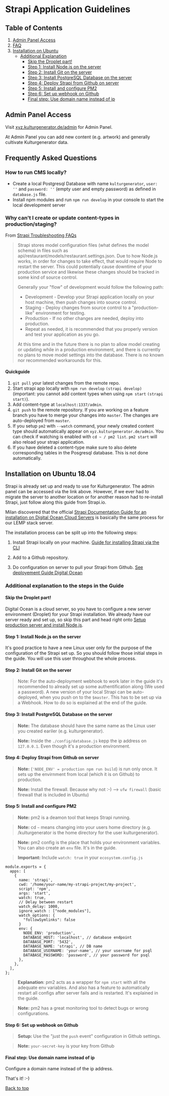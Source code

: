 # Strapi Application Guidelines <a id="top"></a>

## Table of Contents
1. [Admin Panel Access](#first)
2. [FAQ](#faq)
3. [Installation on Ubuntu](#second)
    * [Additional Explanation](#additional)
        * [Skip the Droplet part!](#droplet)
        * [Step 1: Install Node.js on the server](#nodejs)
        * [Step 2: Install Git on the server](#git)
        * [Step 3: Install PostgreSQL Database on the server](#postgresql)
        * [Step 4: Deploy Strapi from Github on server](#deploy)
        * [Step 5: Install and configure PM2 ](#pm2)
        * [Step 6: Set up webhook on Github](#webhook)
        * [Final step: Use domain name instead of ip](#domain)

## Admin Panel Access <a id="first"></a>
Visit [xyz.kulturgenerator.de/admin](https://xyz.kulturgenerator.de/admin) for Admin Panel.

At Admin Panel you can add new content (e.g. artwork) and generally cultivate Kulturgenerator data.

## Frequently Asked Questions <a id="faq"></a>

### How to run CMS locally?
- Create a local Postgresql Database with name `kulturgenerator`, `user: ''` and `password: ''` (empty user and empty password) as defined in `database.js` file.
- Install npm modules and run `npm run develop` in your console to start the local development server

### Why can't I create or update content-types in production/staging?

From [Strapi Troubleshooting FAQs](https://strapi.io/documentation/v3.x/getting-started/troubleshooting.html#why-can-t-i-create-or-update-content-types-in-production-staging)

> Strapi stores model configuration files (what defines the model schema) in files such as api/restaurant/models/restaurant.settings.json. Due to how Node.js works, in order for changes to take effect, that would require Node to restart the server. This could potentially cause downtime of your production service and likewise these changes should be tracked in some kind of source control.
>
> Generally your "flow" of development would follow the following path:
>
> * Development - Develop your Strapi application locally on your host machine, then push changes into source control.
> * Staging - Deploy changes from source control to a "production-like" environment for testing.
> * Production - If no other changes are needed, deploy into production.
> * Repeat as needed, it is recommended that you properly version and test your application as you go.
>
> At this time and in the future there is no plan to allow model creating or updating while in a production environment, and there is currently no plans to move model settings into the database. There is no known nor recommended workarounds for this.

#### Quickguide
1. `git pull` your latest changes from the remote repo.
2. Start strapi app locally with `npm run develop` `(strapi develop)` (important: you cannot add content types when using `npm start` `(strapi start)`).
3. Add content-type at `localhost:1337/admin`.
4. `git push` to the remote repository. If you are working on a feature branch you have to merge your changes into `master`. The changes are auto-deployed from `master`.
5. If you setup `pm2` with `--watch` command, your newly created content type should automatically appear on `xyz.kulturgenerator.de/admin`. You can check if watching is enabled with `cd ~ / pm2 list`. `pm2 start` will also reload your strapi application.
6. If you have deleted a content-type make sure to also delete corresponding tables in the Posgresql database. This is not done automatically.

## Installation on Ubuntu 18.04 <a id="second"></a>

Strapi is already set up and ready to use for Kulturgenerator. The admin panel can be accessed via the link above. However, if we ever had to migrate the server to another location or for another reason had to re-install Strapi, just follow along this guide from Strapi.io.

Milan discovered that the official [Strapi Documentation Guide for an installation on Digital Ocean Cloud Servers](https://strapi.io/documentation/v3.x/deployment/digitalocean.html) is basically the same process for our LEMP stack server.

The installation process can be split up into the following steps:

1. Install Strapi locally on your machine.
[Guide for installing Strapi via the CLI](https://strapi.io/documentation/v3.x/installation/cli.html)

2. Add to a Github repository.

3. Do configuration on server to pull your Strapi from Github.
[See deployement Guide Digital Ocean](https://strapi.io/documentation/v3.x/deployment/digitalocean.html#setup-production-server-and-install-node-js)

### Additional explanation to the steps in the Guide <a id="additional"></a>

#### Skip the Droplet part! <a id="droplet"></a>

Digital Ocean is a cloud server, so you have to configure a new server environment (Droplet) for your Strapi installation.
We already have our server ready and set up, so skip this part and head right onto [Setup production server and install Node.js](https://strapi.io/documentation/v3.x/deployment/digitalocean.html#setup-production-server-and-install-node-js).

#### Step 1: Install Node.js on the server <a id="nodejs"></a>

It's good practice to have a new Linux user only for the purpose of the configuration of the Strapi set up. So you should follow those initial steps in the guide. You will use this user throughout the whole process.

#### Step 2: Install Git on the server <a id="git"></a>

> Note: For the auto-deployment webhook to work later in the guide it's recommended to already set up some authentification along (We used a password). A new version of your local Strapi can be auto-deployed, when you push on to the `$master`. This has to be set up via a Webhook. How to do so is explained at the end of the guide.

#### Step 3: Install PostgreSQL Database on the server <a id="postgresql"></a>

> **Note:**
The database should have the same name as the Linux user you created eariler (e.g. kulturgenerator).

> **Note:**
Inside the `./config/database.js` kepp the ip address on `127.0.0.1`. Even though it's a production environment.

#### Step 4: Deploy Strapi from Github on server<a id="deploy"></a>

 > **Note:**
 (`'NODE_ENV' = production npm run build`) is run only once. It sets up the envirnment from local (which it is on Github) to production.

> **Note:**
Install the firewall. Because why not :-)
--> `ufw firewall` (basic firewall that is included in Ubuntu)

#### Step 5: Install and configure PM2 <a id="pm2"></a>

> **Note:**
pm2 is a deamon tool that keeps Strapi running.

> **Note:**
cd `~` means changing into your users home directory (e.g. /kulturgenerator is the home directory for the user kulturgenerator).

> **Note:**
pm2 config is the place that holds your environment variables. You can also create an `env` file. It's in the guide.

> **Important:** Include `watch: true` in your `ecosystem.config.js`
```
module.exports = {
  apps: [
    {
      name: 'strapi',
      cwd: '/home/your-name/my-strapi-project/my-project',
      script: 'npm',
      args: 'start',
      watch: true,
      // Delay between restart
      watch_delay: 1000,
      ignore_watch : ["node_modules"],
      watch_options: {
        "followSymlinks": false
      }
      env: {
        NODE_ENV: 'production',
        DATABASE_HOST: 'localhost', // database endpoint
        DATABASE_PORT: '5432',
        DATABASE_NAME: 'strapi', // DB name
        DATABASE_USERNAME: 'your-name', // your username for psql
        DATABASE_PASSWORD: 'password', // your password for psql
      },
    },
  ],
};
```

> **Explanation**: 
pm2 acts as a wrapper for `npm start` with all the adequate env variables. And also has a feature to automatically restart all configs after server fails and is restarted. It's explained in the guide.

> **Note:**
pm2 has a great monitoring tool to detect bugs or wrong configurations.

#### Step 6: Set up webhook on Github <a id="webhook"></a>

> **Setup:**
Use the "just the `push` event" configuration in Github settings.

> **Note:**
`your-secret-key` is your key from Github

#### Final step: Use domain name instead of ip <a id="domain"></a>

Configure a domain name instead of the ip address.

That's it! :-)

[Back to top](#top)


